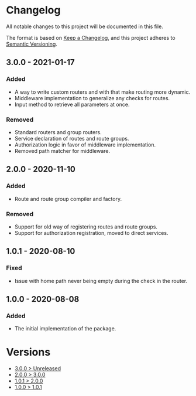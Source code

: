 # Changelog
All notable changes to this project will be documented in this file.

The format is based on [Keep a Changelog](https://keepachangelog.com/en/1.0.0/),
and this project adheres to [Semantic Versioning](https://semver.org/spec/v2.0.0.html).

## 3.0.0 - 2021-01-17

### Added
- A way to write custom routers and with that make routing more dynamic.
- Middleware implementation to generalize any checks for routes.
- Input method to retrieve all parameters at once.

### Removed
- Standard routers and group routers.
- Service declaration of routes and route groups.
- Authorization logic in favor of middleware implementation.
- Removed path matcher for middleware.

## 2.0.0 - 2020-11-10

### Added
- Route and route group compiler and factory.

### Removed
- Support for old way of registering routes and route groups.
- Support for authorization registration, moved to direct services.

## 1.0.1 - 2020-08-10

### Fixed
- Issue with home path never being empty during the check in the router.

## 1.0.0 - 2020-08-08

### Added
- The initial implementation of the package.

# Versions
- [3.0.0 > Unreleased](https://github.com/ulrack/web/compare/3.0.0...HEAD)
- [2.0.0 > 3.0.0](https://github.com/ulrack/web/compare/2.0.0...3.0.0)
- [1.0.1 > 2.0.0](https://github.com/ulrack/web/compare/1.0.1...2.0.0)
- [1.0.0 > 1.0.1](https://github.com/ulrack/web/compare/1.0.0...1.0.1)
